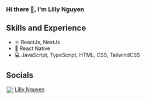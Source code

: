 ### Hi there 👋, I'm Lilly Nguyen


## Skills and Experience
* ⚛ ReactJs, NextJs
* 📱 React Native
* 💻 JavaScript, TypeScript, HTML, CSS, TailwindCSS


## Socials 
<a href="https://www.linkedin.com/in/lilly-nguyen-63105b257/"><img align="left" src="https://raw.githubusercontent.com/yushi1007/yushi1007/main/images/linkedin.svg" alt="Lilly Nguyen | LinkedIn" width="21px" />Lilly Nguyen</a>
